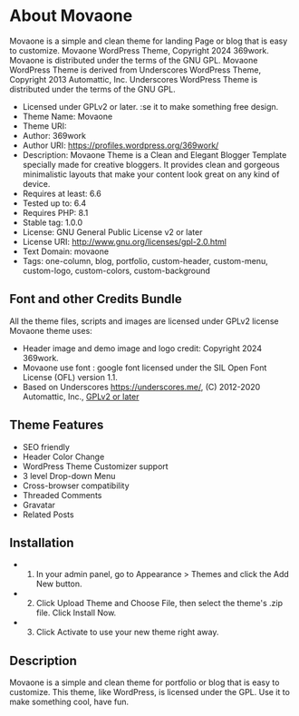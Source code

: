 # About Movaone
Movaone is a simple and clean theme for landing Page or blog that is easy to customize.
Movaone WordPress Theme, Copyright 2024 369work.
Movaone is distributed under the terms of the GNU GPL.
Movaone WordPress Theme is derived from Underscores WordPress Theme, Copyright 2013 Automattic, Inc.
Underscores WordPress Theme is distributed under the terms of the GNU GPL.

* Licensed under GPLv2 or later. :se it to make something free design.
* Theme Name: Movaone
* Theme URI:
* Author: 369work
* Author URI: https://profiles.wordpress.org/369work/
* Description: Movaone Theme is a Clean and Elegant Blogger Template specially made for creative bloggers. It provides clean and gorgeous minimalistic layouts that make your content look great on any kind of device.
* Requires at least: 6.6
* Tested up to: 6.4
* Requires PHP: 8.1
* Stable tag: 1.0.0
* License: GNU General Public License v2 or later
* License URI: http://www.gnu.org/licenses/gpl-2.0.html
* Text Domain: movaone
* Tags: one-column, blog, portfolio, custom-header, custom-menu, custom-logo, custom-colors, custom-background


## Font and other Credits Bundle
All the theme files, scripts and images are licensed under GPLv2 license
Movaone theme uses:
* Header image and demo image and logo credit: Copyright 2024 369work.
* Movaone use font : google font licensed under the SIL Open Font License (OFL) version 1.1.
* Based on Underscores https://underscores.me/, (C) 2012-2020 Automattic, Inc., [GPLv2 or later](https://www.gnu.org/licenses/gpl-2.0.html)



## Theme Features
* SEO friendly
* Header Color Change
* WordPress Theme Customizer support
* 3 level Drop-down Menu
* Cross-browser compatibility
* Threaded Comments
* Gravatar
* Related Posts


## Installation
* 1. In your admin panel, go to Appearance > Themes and click the Add New button.
* 2. Click Upload Theme and Choose File, then select the theme's .zip file. Click Install Now.
* 3. Click Activate to use your new theme right away.


## Description
Movaone is a simple and clean theme for portfolio or blog that is easy to customize.
This theme, like WordPress, is licensed under the GPL.
Use it to make something cool, have fun.